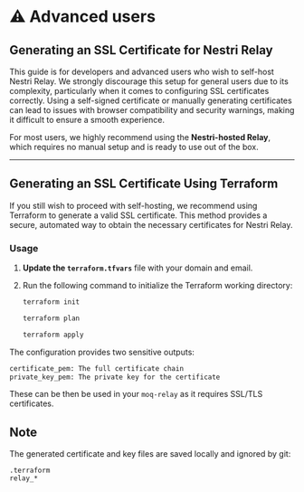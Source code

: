 # ⚠️ Advanced users

## Generating an SSL Certificate for Nestri Relay

This guide is for developers and advanced users who wish to self-host Nestri Relay. We strongly discourage this setup for general users due to its complexity, particularly when it comes to configuring SSL certificates correctly. Using a self-signed certificate or manually generating certificates can lead to issues with browser compatibility and security warnings, making it difficult to ensure a smooth experience.

For most users, we highly recommend using the **Nestri-hosted Relay**, which requires no manual setup and is ready to use out of the box.

---

## Generating an SSL Certificate Using Terraform

If you still wish to proceed with self-hosting, we recommend using Terraform to generate a valid SSL certificate. This method provides a secure, automated way to obtain the necessary certificates for Nestri Relay.

### Usage

1. **Update the `terraform.tfvars`** file with your domain and email.
2. Run the following command to initialize the Terraform working directory:
   
   ```bash
   terraform init
   ```
   ```bash
   terraform plan
   ```
   ```bash
   terraform apply
   ```
The configuration provides two sensitive outputs:
```bash
certificate_pem: The full certificate chain
private_key_pem: The private key for the certificate
```

These can be then be used in your `moq-relay` as it requires SSL/TLS certificates.

## Note
The generated certificate and key files are saved locally and ignored by git:
```git
.terraform
relay_*
```